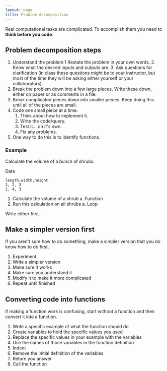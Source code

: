 ```yaml
---
layout: page
title: Problem decomposition
---
```


Real computational tasks are complicated. 
To accomplish them you need to **think before you code**.

## Problem decomposition steps

1.  Understand the problem
    1 Restate the problem in your own words.
    2. Know what the desired inputs and outputs are.
    3. Ask questions for clarification (in class these questions might be to
       your instructor, but most of the time they will be asking either yourself
       or your collaborators).
2.  Break the problem down into a few large pieces. Write these down, either on
    paper or as comments in a file.
3.  Break complicated pieces down into smaller pieces. Keep doing this until all
    of the pieces are small.
4.  Code one small piece at a time.
    1. Think about how to implement it.
    2. Write the code/query.
    3. Test it... on it's own.
    4. Fix any problems.
5. One way to do this is to identify functions.

### Example

Calculate the volume of a bunch of shrubs.

Data

```
length,width,height
1, 2, 3
2, 4, 3
```

1. Calculate the volume of a shrub
   a. Function
2. Run this calculation on all shrubs
   a. Loop

Write either first.

## Make a simpler version first

If you aren't sure how to do something, make a simpler version that you do know
how to do first. 

1. Experiment
2. Write a simpler version
3. Make sure it works
4. Make sure you understand it
5. Modify it to make it more complicated
6. Repeat until finished

## Converting code into functions

If making a function work is confusing, start without a function and then
convert it into a function.

1. Write a specific example of what the function should do
2. Create variables to hold the specific values you used
3. Replace the specific values in your example with the variables
4. Use the names of those variables in the function definition
5. Indent
6. Remove the initial definition of the variables
7. Return you answer
8. Call the function
